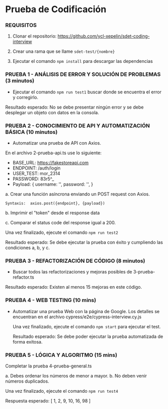 # Prueba de Codificación

### REQUISITOS

1. Clonar el repositorio: https://github.com/ycl-xepelin/sdet-coding-interview

2. Crear una rama que se llame `sdet-test/{nombre}`

3. Ejecutar el comando `npm install` para descargar las dependencias 



### PRUEBA 1 - ANÁLISIS DE ERROR Y SOLUCIÓN DE PROBLEMAS (3 minutos)


- Ejecutar el comando `npm run test1` buscar donde se encuentra el error y corregirlo. 

Resultado esperado: No se debe presentar ningún error y se debe desplegar un objeto con datos en la consola.


### PRUEBA 2 - CONOCIMIENTO DE API Y AUTOMATIZACIÓN BÁSICA (10 minutos)

- Automatizar una prueba de API con Axios. 

En el archivo 2-prueba-api.ts use lo siguiente:

- BASE_URL: https://fakestoreapi.com
- ENDPOINT: /auth/login
- USER_TEST: mor_2314
- PASSWORD: 83r5^_
- Payload:
{
  username: '',
  password: '',
}


a. Crear una función asíncrona enviando un POST request con Axios. 

    Syntaxis:  axios.post({endpoint}, {payload})

b. Imprimir el "token" desde el response data

c. Comparar el status code del response igual a 200.

Una vez finalizado, ejecute el comando `npm run test2`


Resultado esperado: Se debe ejecutar la prueba con éxito y cumpliendo las condiciones a, b, y c.




### PRUEBA 3 - REFACTORIZACIÓN DE CÓDIGO (8 minutos)

- Buscar todos las refactorizaciones y mejoras posibles de 3-prueba-refactor.ts

Resultado esperado:  Existen al menos 15 mejoras en este código.




### PRUEBA 4 - WEB TESTING (10 mins)

- Automatizar una prueba Web con la página de Google. 
Los detalles se encuentran en el archivo cypress/e2e/cypress-interview.cy.js

	Una vez finalizado, ejecute el comando `npm start` para ejecutar el test.

	Resultado esperado:  Se debe poder ejecutar la prueba automatizada de forma exitosa.




### PRUEBA 5 - LÓGICA Y ALGORITMO (15 mins)


Completar la prueba 4-prueba-general.ts

a. Debes ordenar los números de menor a mayor.
b. No deben venir números duplicados.

Una vez finalizado, ejecute el comando `npm run test4`

Respuesta esperado: [ 1, 2, 9, 10, 16, 98 ]


